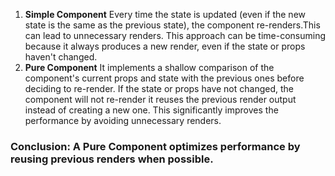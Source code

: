 
1. **Simple Component**
   Every time the state is updated (even if the new state is the same as the previous state), the component re-renders.This can lead to unnecessary renders.
   This approach can be time-consuming because it always produces a new render, even if the state or props haven't changed.
3. **Pure Component**
   It implements a shallow comparison of the component's current props and state with the previous ones before deciding to re-render.
   If the state or props have not changed, the component will not re-render it reuses the previous render output instead of creating a new one.
   This significantly improves the performance by avoiding unnecessary renders.

### Conclusion:  A Pure Component optimizes performance by reusing previous renders when possible.
